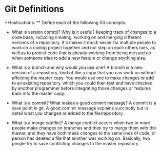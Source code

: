 # Git Definitions

**Instructions: ** Define each of the following Git concepts.

* What is version control?  Why is it useful?
Keeping track of changes to a code base, including creating, working on and merging different versions of a repository. It's makes it much easier for multiple people to work on a coding project together and not step on each others toes, as well as to protect code that is already working from being messed up when someone tries to add a new feature or change anything else. 

* What is a branch and why would you use one?
A branch is a new version of a repository, kind of like a copy that you can work on without affecting the master copy. You would use one to make changes or add to an existing repository, which you could then test and have checked by another programmer before integrating those changes or features back into the master copy.

* What is a commit? What makes a good commit message?
A commit is a save point in git. A good commit message explains succinctly but in detail what you changed or added to the file/repository.

* What is a merge conflict?
A merge conflict occurs when two or more people make changes on branches and then try to merge them with the master, and they have both made changes to the same lines of code, or person has deleted a file that another was working on. Basically, two people try to save conflicting changes to the master repository. 